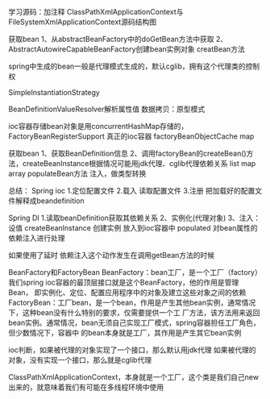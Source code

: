 学习源码：加注释
ClassPathXmlApplicationContext与FileSystemXmlApplicationContext源码结构图


获取bean
1、从abstractBeanFactory中的doGetBean方法中获取
2、AbstractAutowireCapableBeanFactory创建bean实例对象 creatBean方法


spring中生成的bean一般是代理模式生成的，默认cglib，拥有这个代理类的控制权

SimpleInstantiationStrategy

BeanDefinitionValueResolver解析属性值 数据拷贝：原型模式

ioc容器存储bean对象是用concurrentHashMap存储的，FactoryBeanRegisterSupport
真正的ioc容器 factoryBeanObjectCache  map

获取bean
1、获取BeanDefinition信息
2、调用factoryBean的createBean()方法，createBeanInstance根据情况可能用jdk代理、cglib代理依赖关系  list map array
populateBean方法 注入，做类型转换

 总结：
 Spring ioc
 1.定位配置文件
 2.载入 读取配置文件
 3.注册 把加载好的配置文件解释成beandefinition

 Spring DI
 1.读取beanDefinition获取其依赖关系
 2、实例化(代理对象)
 3、注入：设值
    createBeanInstance 创建实例  放入到ioc容器中
    populated 对bean属性的依赖注入进行处理

   如果使用了延时 依赖注入这个动作发生在调用getBean方法的时候

   BeanFactory和FactoryBean
   BeanFactory：bean工厂，是一个工厂（factory）我们spring ioc容器的最顶层接口就是这个BeanFactory，他的作用是管理Bean，
    即实例化、定位、配置应用程序中的对象及建立这些对象之间的依赖
   FactoryBean：工厂bean，是一个bean，作用是产生其他bean实例，通常情况下，这种bean没有什么特别的要求，仅需要提供一个工
    厂方法，该方法用来返回bean实例。通常情况，bean无须自己实现工厂模式，spring容器担任工厂角色，但少数情况下，容器中
    的bean本身就是工厂，其作用是产生其它bean实例


   ioc判断，如果被代理的对象实现了一个接口，那么默认用jdk代理
        如果被代理的对象，没有实现一个接口，那么就是cglib代理

   ClassPathXmlApplicationContext，本身就是一个工厂，这个类是我们自己new 出来的，就意味着我们有可能在多线程环境中使用



